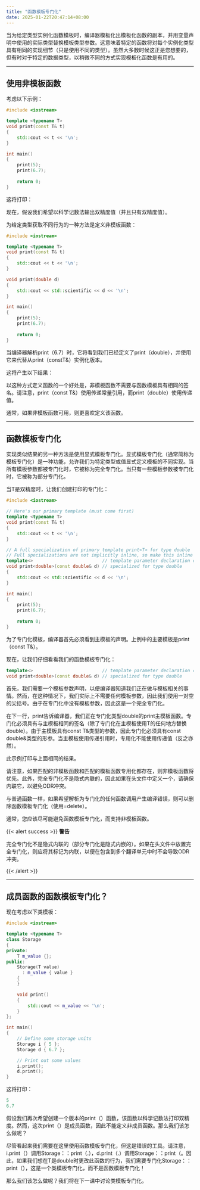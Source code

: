 ```yaml
---
title: "函数模板专门化"
date: 2025-01-22T20:47:14+08:00
---
```


当为给定类型实例化函数模板时，编译器模板化出模板化函数的副本，并用变量声明中使用的实际类型替换模板类型参数。这意味着特定的函数将对每个实例化类型具有相同的实现细节（只是使用不同的类型）。虽然大多数时候这正是您想要的，但有时对于特定的数据类型，以稍微不同的方式实现模板化函数是有用的。

***
## 使用非模板函数

考虑以下示例：

```C++
#include <iostream>

template <typename T>
void print(const T& t)
{
    std::cout << t << '\n';
}

int main()
{
    print(5);
    print(6.7);
    
    return 0;
}
```

这将打印：

现在，假设我们希望以科学记数法输出双精度值（并且只有双精度值）。

为给定类型获取不同行为的一种方法是定义非模板函数：

```C++
#include <iostream>

template <typename T>
void print(const T& t)
{
    std::cout << t << '\n';
}

void print(double d)
{
    std::cout << std::scientific << d << '\n';
}

int main()
{
    print(5);
    print(6.7);
    
    return 0;
}
```

当编译器解析print（6.7）时，它将看到我们已经定义了print（double），并使用它来代替从print（constT&）实例化版本。

这将产生以下结果：

以这种方式定义函数的一个好处是，非模板函数不需要与函数模板具有相同的签名。请注意，print（const T&）使用传递常量引用，而print（double）使用传递值。

通常，如果非模板函数可用，则更喜欢定义该函数。

***
## 函数模板专门化

实现类似结果的另一种方法是使用显式模板专门化。显式模板专门化（通常简称为模板专门化）是一种功能，允许我们为特定类型或值显式定义模板的不同实现。当所有模板参数都被专门化时，它被称为完全专门化。当只有一些模板参数被专门化时，它被称为部分专门化。

当T是双精度时，让我们创建打印的专门化：

```C++
#include <iostream>

// Here's our primary template (must come first)
template <typename T>
void print(const T& t)
{
    std::cout << t << '\n';
}

// A full specialization of primary template print<T> for type double
// Full specializations are not implicitly inline, so make this inline if put in header file
template<>                          // template parameter declaration containing no template parameters 
void print<double>(const double& d) // specialized for type double
{
    std::cout << std::scientific << d << '\n'; 
}

int main()
{
    print(5);
    print(6.7);
    
    return 0;
}
```

为了专门化模板，编译器首先必须看到主模板的声明。上例中的主要模板是print<T>（const T&）。

现在，让我们仔细看看我们的函数模板专门化：

```C++
template<>                          // template parameter declaration containing no template parameters 
void print<double>(const double& d) // specialized for type double
```

首先，我们需要一个模板参数声明，以便编译器知道我们正在做与模板相关的事情。然而，在这种情况下，我们实际上不需要任何模板参数，因此我们使用一对空的尖括号。由于在专门化中没有模板参数，因此这是一个完全专门化。

在下一行，print<double>告诉编译器，我们正在专门化类型double的print主模板函数。专门化必须具有与主模板相同的签名（除了专门化在主模板使用T的任何地方替换double）。由于主模板具有const T&类型的参数，因此专门化必须具有const double&类型的形参。当主模板使用传递引用时，专用化不能使用传递值（反之亦然）。

此示例打印与上面相同的结果。

请注意，如果匹配的非模板函数和匹配的模板函数专用化都存在，则非模板函数将优先。此外，完全专门化不是隐式内联的，因此如果在头文件中定义一个，请确保内联它，以避免ODR冲突。

与普通函数一样，如果希望解析为专门化的任何函数调用产生编译错误，则可以删除函数模板专门化（使用=delete）。

通常，您应该尽可能避免函数模板专门化，而支持非模板函数。

{{< alert success >}}
**警告**

完全专门化不是隐式内联的（部分专门化是隐式内嵌的）。如果在头文件中放置完全专门化，则应将其标记为内联，以便在包含到多个翻译单元中时不会导致ODR冲突。

{{< /alert >}}

***
## 成员函数的函数模板专门化？

现在考虑以下类模板：

```C++
#include <iostream>

template <typename T>
class Storage
{
private:
    T m_value {};
public:
    Storage(T value)
      : m_value { value }
    {
    }

    void print()
    {
        std::cout << m_value << '\n';
    }
};

int main()
{
    // Define some storage units
    Storage i { 5 };
    Storage d { 6.7 };

    // Print out some values
    i.print();
    d.print();
}
```

这将打印：

```C++
5
6.7
```

假设我们再次希望创建一个版本的print（）函数，该函数以科学记数法打印双精度。然而，这次print（）是成员函数，因此不能定义非成员函数。那么我们该怎么做呢？

尽管看起来我们需要在这里使用函数模板专门化，但这是错误的工具。请注意，i.print（）调用Storage<int>：：print（.），d.print（.）调用Storage<double>：：print（。因此，如果我们想在T是double时更改此函数的行为，我们需要专门化Storage<double>：：print（），这是一个类模板专门化，而不是函数模板专门化！

那么我们该怎么做呢？我们将在下一课中讨论类模板专门化。


